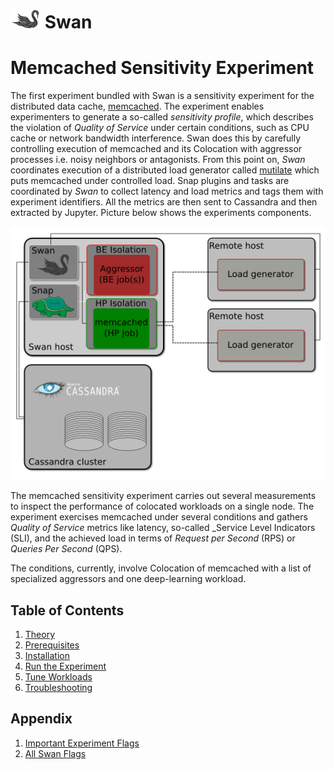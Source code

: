 <!--
 Copyright (c) 2017 Intel Corporation

 Licensed under the Apache License, Version 2.0 (the "License");
 you may not use this file except in compliance with the License.
 You may obtain a copy of the License at

      http://www.apache.org/licenses/LICENSE-2.0

 Unless required by applicable law or agreed to in writing, software
 distributed under the License is distributed on an "AS IS" BASIS,
 WITHOUT WARRANTIES OR CONDITIONS OF ANY KIND, either express or implied.
 See the License for the specific language governing permissions and
 limitations under the License.
-->

# ![Swan diagram](../../docs/swan-logo-48.png) Swan

# Memcached Sensitivity Experiment

The first experiment bundled with Swan is a sensitivity experiment for the distributed data cache, [memcached](https://memcached.org/). The experiment enables experimenters to generate a so-called _sensitivity profile_, which describes the violation of _Quality of Service_ under certain conditions, such as CPU cache or network bandwidth interference.
Swan does this by carefully controlling execution of memcached and its Colocation with aggressor processes i.e. noisy neighbors or antagonists. From this point on, _Swan_ coordinates execution of a distributed load generator called [mutilate](https://github.com/leverich/mutilate) which puts memcached under controlled load. Snap plugins and tasks are coordinated by _Swan_ to collect latency and load metrics and tags them with experiment identifiers. All the metrics are then sent to Cassandra and then extracted by Jupyter. Picture below shows the experiments components.

![Swan diagram](../../docs/swan-arch.png)

The memcached sensitivity experiment carries out several measurements to inspect the performance of colocated workloads on a single node. The experiment exercises memcached under several conditions and gathers _Quality of Service_ metrics like latency, so-called _Service Level Indicators (SLI), and the achieved load in terms of _Request per Second_ (RPS) or _Queries Per Second_ (QPS).

The conditions, currently, involve Colocation of memcached with a list of specialized aggressors and one deep-learning workload.

## Table of Contents

1. [Theory](docs/theory.md)
1. [Prerequisites](docs/prerequisites.md)
1. [Installation](docs/installation.md)
1. [Run the Experiment ](docs/run_experiment.md)
1. [Tune Workloads](docs/tuning.md)
1. [Troubleshooting](docs/troubleshooting.md)

## Appendix

1. [Important Experiment Flags](docs/swan_flags.md)
1. [All Swan Flags](docs/config_dump_example.md)
